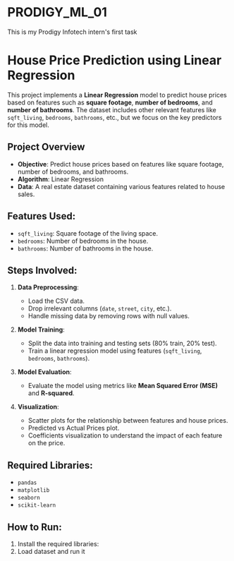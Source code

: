 # PRODIGY_ML_01
This is my Prodigy Infotech intern's first task
# House Price Prediction using Linear Regression

This project implements a **Linear Regression** model to predict house prices based on features such as **square footage**, **number of bedrooms**, and **number of bathrooms**. The dataset includes other relevant features like `sqft_living`, `bedrooms`, `bathrooms`, etc., but we focus on the key predictors for this model.

## Project Overview

- **Objective**: Predict house prices based on features like square footage, number of bedrooms, and bathrooms.
- **Algorithm**: Linear Regression
- **Data**: A real estate dataset containing various features related to house sales.

## Features Used:
- `sqft_living`: Square footage of the living space.
- `bedrooms`: Number of bedrooms in the house.
- `bathrooms`: Number of bathrooms in the house.

## Steps Involved:
1. **Data Preprocessing**:
   - Load the CSV data.
   - Drop irrelevant columns (`date`, `street`, `city`, etc.).
   - Handle missing data by removing rows with null values.
   
2. **Model Training**:
   - Split the data into training and testing sets (80% train, 20% test).
   - Train a linear regression model using features (`sqft_living`, `bedrooms`, `bathrooms`).

3. **Model Evaluation**:
   - Evaluate the model using metrics like **Mean Squared Error (MSE)** and **R-squared**.

4. **Visualization**:
   - Scatter plots for the relationship between features and house prices.
   - Predicted vs Actual Prices plot.
   - Coefficients visualization to understand the impact of each feature on the price.

## Required Libraries:
- `pandas`
- `matplotlib`
- `seaborn`
- `scikit-learn`

## How to Run:
1. Install the required libraries:
2. Load dataset and run it

